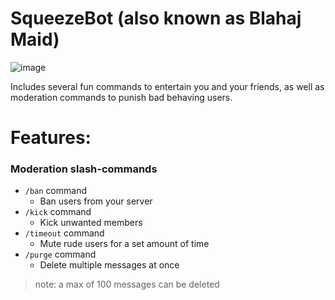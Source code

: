 # SqueezeBot (also known as Blahaj Maid)  
![image](https://files.catbox.moe/p74yv0.jpg)

Includes several fun commands to entertain you and your friends, as well as moderation commands to punish bad behaving users.  

# Features:
### Moderation slash-commands
* `/ban` command
  * Ban users from your server   
* `/kick` command
  * Kick unwanted members  
* `/timeout` command
  * Mute rude users for a set amount of time    
* `/purge` command
  * Delete multiple messages at once
> note: a max of 100 messages can be deleted
